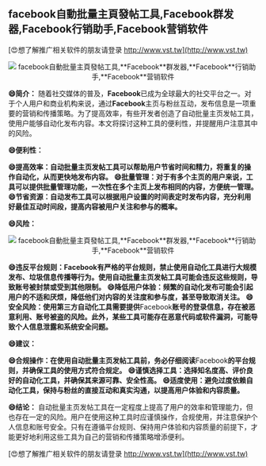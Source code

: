 ## **facebook自動批量主頁發帖工具,**Facebook**群发器,**Facebook**行销助手,**Facebook**营销软件**

[😍想了解推广相关软件的朋友请登录 http://www.vst.tw](http://www.vst.tw)

 <center><img src="https://vst.tw/MP4/tuiguang/png/1.png" alt="facebook自動批量主頁發帖工具,**Facebook**群发器,**Facebook**行销助手,**Facebook**营销软件"></center>

**😄简介：**
随着社交媒体的普及，**Facebook**已成为全球最大的社交平台之一。对于个人用户和商业机构来说，通过**Facebook**主页与粉丝互动，发布信息是一项重要的营销和传播策略。为了提高效率，有些开发者创造了自动批量主页发帖工具，使用户能够自动化发布内容。本文将探讨这种工具的便利性，并提醒用户注意其中的风险。

**😄便利性：**

**😄提高效率：自动批量主页发帖工具可以帮助用户节省时间和精力，将重复的操作自动化，从而更快地发布内容。**
**😄批量管理：对于有多个主页的用户来说，工具可以提供批量管理功能，一次性在多个主页上发布相同的内容，方便统一管理。**
**😄节省资源：自动发布工具可以根据用户设置的时间表定时发布内容，充分利用好最佳互动时间段，提高内容被用户关注和参与的概率。**

**😄风险：**

 <center><img src="https://vst.tw/MP4/tuiguang/png/5.png" alt="facebook自動批量主頁發帖工具,**Facebook**群发器,**Facebook**行销助手,**Facebook**营销软件"></center>

**😄违反平台规则：**Facebook**有严格的平台规则，禁止使用自动化工具进行大规模发布、垃圾信息传播等行为。使用自动批量主页发帖工具可能会违反这些规则，导致账号被封禁或受到其他限制。**
**😄降低用户体验：频繁的自动化发布可能会引起用户的不适和厌烦，降低他们对内容的关注度和参与度，甚至导致取消关注。**
**😄安全风险：使用第三方自动化工具需要提供**Facebook**账号的登录信息，存在被恶意利用、账号被盗的风险。此外，某些工具可能存在恶意代码或软件漏洞，可能导致个人信息泄露和系统安全问题。**

**😄建议：**

**😄合规操作：在使用自动批量主页发帖工具前，务必仔细阅读**Facebook**的平台规则，并确保工具的使用方式符合规定。**
**😄谨慎选择工具：选择知名度高、评价良好的自动化工具，并确保其来源可靠、安全性高。**
**😄适度使用：避免过度依赖自动化工具，保持与粉丝的直接互动和真实沟通，以提高用户体验和内容质量。**

**😄结论：**
自动批量主页发帖工具在一定程度上提高了用户的效率和管理能力，但也存在一定的风险。用户在使用这种工具时应谨慎操作，合规使用，并注意保护个人信息和账号安全。只有在遵循平台规则、保持用户体验和内容质量的前提下，才能更好地利用这些工具为自己的营销和传播策略增添便利。

[😍想了解推广相关软件的朋友请登录 http://www.vst.tw](http://www.vst.tw)



